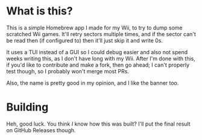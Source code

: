 # What is this?

This is a simple Homebrew app I made for my Wii, to try to dump some scratched Wii games. It'll retry sectors multiple times, and if the sector can't be read then (if configured to) then it'll just skip it and write 0s.

It uses a TUI instead of a GUI so I could debug easier and also not spend weeks writing this, as I don't have long with my Wii. After I'm done with this, if you'd like to contribute and make a fork, then go ahead; I can't properly test though, so I probably won't merge most PRs.

Also, the name is pretty good in my opinion, and I like the banner too.

# Building

Heh, good luck. You think *I* know how this was built? I'll put the final result on GitHub Releases though.